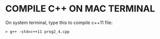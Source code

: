 # COMPILE C++ ON MAC TERMINAL
On system terminal, type this to compile c++11 file:
```
> g++ -std=c++11 prog2_4.cpp
```
